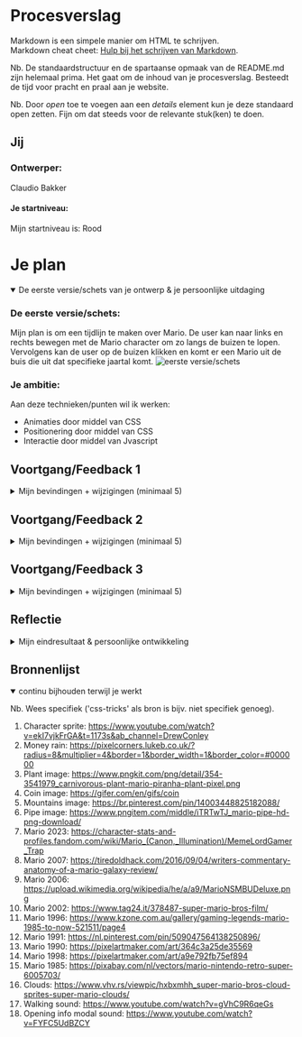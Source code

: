 # Procesverslag
Markdown is een simpele manier om HTML te schrijven.  
Markdown cheat cheet: [Hulp bij het schrijven van Markdown](https://github.com/adam-p/markdown-here/wiki/Markdown-Cheatsheet).

Nb. De standaardstructuur en de spartaanse opmaak van de README.md zijn helemaal prima. Het gaat om de inhoud van je procesverslag. Besteedt de tijd voor pracht en praal aan je website.

Nb. Door *open* toe te voegen aan een *details* element kun je deze standaard open zetten. Fijn om dat steeds voor de relevante stuk(ken) te doen.




## Jij

### Ontwerper:
Claudio Bakker

#### Je startniveau:
Mijn startniveau is: Rood




# Je plan

<details open>
  <summary>De eerste versie/schets van je ontwerp & je persoonlijke uitdaging</summary>

  ### De eerste versie/schets:
  <!-- <img src="readme-images/dummy-plaatje.jpg" width="375px" alt="eerste versie/schets"> -->
  Mijn plan is om een tijdlijn te maken over Mario. De user kan naar links en rechts bewegen met de Mario character om zo langs de buizen te lopen. Vervolgens kan de user op de buizen klikken en komt er een Mario uit de buis die uit dat specifieke jaartal komt.
  <img src="readme-images/readme_img1" width="375px" alt="eerste versie/schets">

  ### Je ambitie: 
  Aan deze technieken/punten wil ik werken:
  - Animaties door middel van CSS
  - Positionering door middel van CSS
  - Interactie door middel van Jvascript
 
</details>




## Voortgang/Feedback 1

<details>
  <summary>Mijn bevindingen + wijzigingen (minimaal 5)</summary>
  
  ### Bevinding 1:
  Ik wist eerst niet zo goed over welk thema ik de opdracht ging maken dus ben ik eerst wat voor onderzoek gaan doen om inspiratie op te doen.

  #### oplossing:
  Ik ben inspiratie op gaan doen op internet om zo op ideeën te komen en heb vervolgens mijn ideeën op het mirobord geplaatst
  <img src="readme-images/readme_img2" width="375px" alt="eerste versie/schets">



  ### Bevinding 2:
  Ik ben begonnen met de basis van mijn concept uit te werken in codepen. Ik wilde eerst beginnen met het correct positioneren van de character en de buizen op de grond.
  <img src="readme-images/readme_img2" width="375px" alt="eerste versie/schets">


  #### oplossing:
  Ik ga al mijn code verder uitwerken in Visual Studio Code, en vervolgens flexbox en wellicht grid toepassen om zo alle elementen op de juiste manier te positioneren.




  ### Bevinding 3:
  Ik wilde graag mijn character laten bewegen doormiddel van de arrowkeys maar dit was mij nog niet gelukt.

  #### oplossing:
  Ik ga door middel van Javascript en CSS proberen de achtergrond te laten bewegen om zo de illusie te creeëren dat de gebruiker naar links of naar rechts kan lopen. Door een eventlistener op de arrow keys te zetten wil ik de achtergrond met transform translate Y een gegeven aantal pixels naar links of naar rechts laten bewegen terwijl de character in het midden van het scherm blijft staan.


  ### Bevinding 4:
  Ook wil ik een manier vinden om de character een loop animatie te geven zodat als de user heen en weer loopt de character ook lijkt te bewegen.

  #### oplossing:
  Ik ben gaan googlen naar hoe dit precies mogelijk zou kunnen zijn, en ik vond een aantal tutorials over hoe je met een sprite afbeelding je character een animatie kan geven. Een van de voorbeelden over hoe dit te werk zou kunnen gaan is: https://www.youtube.com/watch?v=ekI7vjkFrGA&t=1173s&ab_channel=DrewConley
  <img src="readme-images/readme_img3" width="375px" alt="eerste versie/schets">



  ### Bevinding 5:
  De buttons hebben nog geen andere states.

  #### oplossing:
  Ik ga meerdere states toevoegen aan de buttons zodat deze nog semantischer worden.
  <img src="readme-images/readme_img3" width="375px" alt="eerste versie/schets">


</details>




## Voortgang/Feedback 2

<details>
  <summary>Mijn bevindingen + wijzigingen (minimaal 5)</summary>
  
  ### Bevinding 1:
  De user kan de info alleen wegklikken door op een (andere) buis te klikken, dit is misschien niet heel duidelijk.

  #### oplossing:
  Ik ga een close button toevoegen op de info modal zodat het voor de user handiger en duidelijker is dat deze modal weggeklikt kan worden.
  <img src="readme-images/closebutton_img" width="375px" alt="close button added">


  ### Bevinding 2:
  Ik heb nog niet echt een easter egg toegoevoegd dus op het moment voelt de tijdlijn nog een beetje statisch en leeg.

  #### oplossing:
  Ik ga planten toevoegen die uit de buizen komen, waar de user vervolgens op kan klikken om punten te verdienen. Als de user een X aantal punten heeft komt er geld uit de lucht vallen.
 <img src="readme-images/plantup_img" width="375px" alt="plant out of tube">


  ### Bevinding 3:
  Als de user de website opent kan hij of zij in het begin alleen naar rechts lopen, dit is niet helemaal duidelijk.

  #### oplossing:
  Ik ga een disabled state toevoegen aan de knop om naar links te lopen zodat deze pas beschikbaar wordt zodra de gebruiker eerst naar rechts heeft gelopen.
  <img src="readme-images/disabledbutton_img" width="375px" alt="image of disabled button">




  ### Bevinding 4:
  Ik heb alle kleuren nu in de CSS staan, dit is niet heel handig en semantisch.

  #### oplossing:
  Ik ga alle kleuren in variabelen zetten binnen de :root in CSS.
  <img src="readme-images/varsroot_img" width="375px" alt="root with variables inside of it">



  ### Bevinding 5:
  Tijdens het openen van de info modal blijven de planten uit de buizen komen, dit is niet heel handig.

  #### oplossing:
  Ik ga ervoor zorgen dat als de info modals omhoog zijn, de planten niet meer uit de buizen komen, maar zodra de modals weer naar beneden zijn dat de planten weer verder gaan met bewegen.
  <img src="readme-images/noplantsup_img" width="375px" alt="no plants out of tubes">




</details>




## Voortgang/Feedback 3

<details>
  <summary>Mijn bevindingen + wijzigingen (minimaal 5)</summary>
  
  ### Bevinding 1:
  Ik heb nu heel veel gebruik gemaakt van classes en ID's, dit is semantisch niet correct.
  <img src="readme-images/muchclasses_img" width="375px" alt="Image of file with a lot of classes">

  #### oplossing:
  Ik ga in de HTML en CSS alle overbodige classes en ID's weghalen en alles aanspreken door middel van selectors.
  <img src="readme-images/lessclasses_img" width="375px" alt="Image of file with less classes">



  ### Bevinding 2:
  Ik heb nog geen ALT texten bij de images toegevoegd, dit is semantisch niet goed.
  <img src="readme-images/noalttexts_img" width="375px" alt="images with no alt texts">

  #### oplossing:
  Ik ga aan elke image een alt text toevoegen om zo de HTML nog semantischer en accesible te maken.
  <img src="readme-images/alttexts_img" width="375px" alt="images with alt texts">



  ### Bevinding 3:
  Mijn CSS bestand is heel chaotisch en niet geordend.

  #### oplossing:
  Ik ga mijn CSS bestand opschonen en alles ordenen in categorieën.
  <img src="readme-images/ordercss_img" width="375px" alt="ordered css file">



  ### Bevinding 4:
  Ik heb geen geluidseffecten op mijn website.
  
  #### oplossing:
  Ik ga geluidseffecten toevoegen voor tijdens het lopen van de character en ook voor wanneer de user op een buis klikt.
  <img src="readme-images/jsfilesound_img" width="375px" alt="js code about effects">



  ### Bevinding 5:
  De website heeft nog geen darkmode.
  
  #### oplossing:
  Ik ga een darkmode toevoegen in de CSS zodat als de user een voorkeur heeft voor darkmode, dit ook mogelijk is. Dit zal redelijk makkelijk gaan aangezien ik alle kleuren al in variabelen heb gezet.
  <img src="readme-images/darkmode_img" width="375px" alt="user preference darkmode in css">

</details>




## Reflectie

<details>
  <summary>Mijn eindresultaat & persoonlijke ontwikkeling</summary>

  ### Je uitkomst - karakteristiek screenshot(s):
  <img src="readme-images/dummy-plaatje.jpg" width="375px" alt="final ontwerp">


  ### Dit ging goed/Heb ik geleerd: 
  Ik ben mij verder gaan verdiepen in HTML en CSS, ik begrijp nu beter hoe je in plaats van classes en ID's ook CSS selectors kan gebruiken. Verder heb ik door middel van Javascript de website heel interactief gemaakt, ik wilde graag dat de gebruiker heen en weer kon lopen net als in een echte mario game en dit is dan ook gelukt. Soms liep ik een beetje vast op de Javascript maar gelukkig ben ik er uiteindelijk toch uitgekomen en is alles naar mijn wens verlopen.

  <img src="readme-images/dummy-plaatje.jpg" width="375px" alt="top">


  ### Dit was lastig/Is niet gelukt:
  Ik vond de Javascript voor alle interactieve elementen nog redelijk lastig, maar gelukkig is het wel allemaal gelukt. Het liefst had ik de website nog beter in responsiveness gemaakt maar hier ben ik helaas niet volledig aan toegekomen.

  <img src="readme-images/dummy-plaatje.jpg" width="375px" alt="bummer">
</details>




## Bronnenlijst

<details open>
<summary>continu bijhouden terwijl je werkt</summary>

Nb. Wees specifiek ('css-tricks' als bron is bijv. niet specifiek genoeg).

1. Character sprite: https://www.youtube.com/watch?v=ekI7vjkFrGA&t=1173s&ab_channel=DrewConley
2. Money rain: https://pixelcorners.lukeb.co.uk/?radius=8&multiplier=4&border=1&border_width=1&border_color=#000000
3. Plant image: https://www.pngkit.com/png/detail/354-3541979_carnivorous-plant-mario-piranha-plant-pixel.png
4. Coin image: https://gifer.com/en/gifs/coin
5. Mountains image: https://br.pinterest.com/pin/14003448825182088/
6. Pipe image: https://www.pngitem.com/middle/iTRTwTJ_mario-pipe-hd-png-download/
7. Mario 2023: https://character-stats-and-profiles.fandom.com/wiki/Mario_(Canon,_Illumination)/MemeLordGamer_Trap
8. Mario 2007: https://tiredoldhack.com/2016/09/04/writers-commentary-anatomy-of-a-mario-galaxy-review/
9. Mario 2006: https://upload.wikimedia.org/wikipedia/he/a/a9/MarioNSMBUDeluxe.png
10. Mario 2002: https://www.tag24.it/378487-super-mario-bros-film/
11. Mario 1996: https://www.kzone.com.au/gallery/gaming-legends-mario-1985-to-now-521511/page4
12. Mario 1991: https://nl.pinterest.com/pin/509047564138250896/
13. Mario 1990: https://pixelartmaker.com/art/364c3a25de35569
14. Mario 1998: https://pixelartmaker.com/art/a9e792fb75ef894
15. Mario 1985: https://pixabay.com/nl/vectors/mario-nintendo-retro-super-6005703/
16. Clouds: https://www.vhv.rs/viewpic/hxbxmhh_super-mario-bros-cloud-sprites-super-mario-clouds/
17. Walking sound: https://www.youtube.com/watch?v=gVhC9R6qeGs
18. Opening info modal sound: https://www.youtube.com/watch?v=FYFC5UdBZCY

</details>